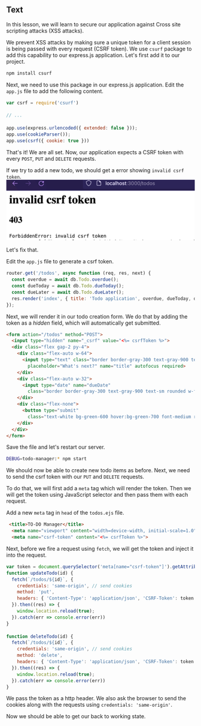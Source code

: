 ## Text

In this lesson, we will learn to secure our application against Cross site scripting attacks (XSS attacks).

We prevent XSS attacks by making sure a unique token for a client session is being passed with every request (CSRF token). We use `csurf` package to add this capability to our express.js application. Let's first add it to our project.

```sh
npm install csurf
```
Next, we need to use this package in our express.js application. Edit the `app.js` file to add the following content.

```js
var csrf = require('csurf')

// ...

app.use(express.urlencoded({ extended: false }));
app.use(cookieParser());
app.use(csrf({ cookie: true }))
```
That's it! We are all set. Now, our application expects a CSRF token with every `POST`, `PUT` and `DELETE` requests.

If we try to add a new todo, we should get a error showing `invalid csrf token`.
![invalid csrf token](./invalid-csrf.png)

Let's fix that.

Edit the `app.js` file to generate a csrf token.

```js
router.get('/todos', async function (req, res, next) {
  const overdue = await db.Todo.overdue();
  const dueToday = await db.Todo.dueToday();
  const dueLater = await db.Todo.dueLater();
  res.render('index', { title: 'Todo application', overdue, dueToday, dueLater, csrfToken: req.csrfToken() });
});
```
Next, we will render it in our todo creation form. We do that by adding the token as a _hidden_ field, which will automatically get submitted.

```html
<form action="/todos" method="POST">
  <input type="hidden" name="_csrf" value="<%= csrfToken %>">
  <div class="flex gap-2 py-4">
    <div class="flex-auto w-64">
      <input type="text" class="border border-gray-300 text-gray-900 text-sm rounded w-full p-2"
        placeholder="What's next?" name="title" autofocus required>
    </div>
    <div class="flex-auto w-32">
      <input type="date" name="dueDate"
        class="border border-gray-300 text-gray-900 text-sm rounded w-full p-2 leading-4	">
    </div>
    <div class="flex-none">
      <button type="submit"
        class="text-white bg-green-600 hover:bg-green-700 font-medium rounded text-sm px-5 py-2 mr-2 mb-2">Add</button>
    </div>
  </div>
</form>
```
Save the file and let's restart our server.

```sh
DEBUG=todo-manager:* npm start
```

We should now be able to create new todo items as before. Next, we need to send the csrf token with our `PUT` and `DELETE` requests.

To do that, we will first add a `meta` tag which will render the token. Then we will get the token using JavaScript selector and then pass them with each request.

Add a new `meta` tag in `head` of the `todos.ejs` file.

```html
 <title>TO-DO Manager</title>
  <meta name="viewport" content="width=device-width, initial-scale=1.0">
  <meta name="csrf-token" content="<%= csrfToken %>">
```
Next, before we fire a request using `fetch`, we will get the token and inject it into the request.

```js
var token = document.querySelector('meta[name="csrf-token"]').getAttribute('content');
function updateTodo(id) {
  fetch(`/todos/${id}`, {
    credentials: 'same-origin', // send cookies
    method: 'put',
    headers: { 'Content-Type': 'application/json', 'CSRF-Token': token  },
  }).then((res) => {
    window.location.reload(true);
  }).catch(err => console.error(err))
}

function deleteTodo(id) {
  fetch(`/todos/${id}`, {
    credentials: 'same-origin', // send cookies
    method: 'delete',
    headers: { 'Content-Type': 'application/json', 'CSRF-Token': token  },
  }).then((res) => {
    window.location.reload(true);
  }).catch(err => console.error(err))
}
```
We pass the token as a http header. We also ask the browser to send the cookies along with the requests using `credentials: 'same-origin'`.

Now we should be able to get our back to working state.
